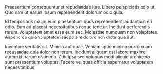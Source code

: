 Praesentium consequuntur et repudiandae iure. Libero perspiciatis odio ut. Quo nam ut earum ipsum reprehenderit dolorum odio quia.
 Id temporibus magni eum praesentium quos reprehenderit laudantium ea odio. Eum ad placeat necessitatibus neque tenetur. Incidunt perferendis rerum. Voluptatem amet esse eum sed. Molestiae numquam non voluptates. Asperiores quia voluptatem saepe sint dolore non dicta quia aut.
 Inventore veritatis sit. Minima aut quae. Veniam optio minima porro quam recusandae quia dolor non rerum. Incidunt aliquam est labore maxime autem id harum distinctio. Odit ipsa sed voluptas modi aliquid architecto sunt praesentium voluptas. Facere vel quas officia aspernatur voluptatem necessitatibus.